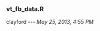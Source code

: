 
<!-- Automatically generated by RStudio [12861c30b10411e1afa60800200c9a66] -->
### vt_fb_data.R
clayford --- *May 25, 2013, 4:55 PM*


